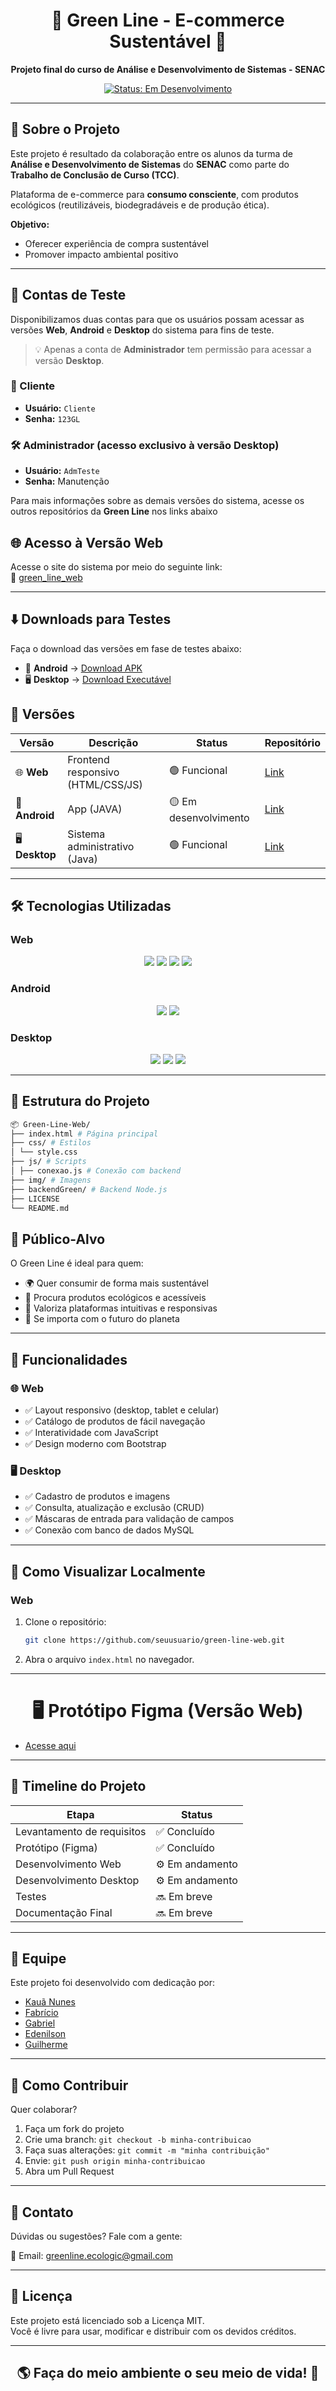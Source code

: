 <h1 align="center">🌿 Green Line - E-commerce Sustentável 🌱</h1>

<p align="center">
  <strong>Projeto final do curso de Análise e Desenvolvimento de Sistemas - SENAC</strong>
</p>

<p align="center">
  <a href="#"><img src="https://img.shields.io/badge/Status-Em%20Desenvolvimento-FFA500?style=flat-square" alt="Status: Em Desenvolvimento"></a>
</p>

---

## 📖 Sobre o Projeto

Este projeto é resultado da colaboração entre os alunos da turma de **Análise e Desenvolvimento de Sistemas** do **SENAC** como parte do **Trabalho de Conclusão de Curso (TCC)**.

Plataforma de e-commerce para **consumo consciente**, com produtos ecológicos (reutilizáveis, biodegradáveis e de produção ética).

**Objetivo:**
- Oferecer experiência de compra sustentável  
- Promover impacto ambiental positivo

---
## 🔐 Contas de Teste

Disponibilizamos duas contas para que os usuários possam acessar as versões **Web**, **Android** e **Desktop** do sistema para fins de teste.

> 💡 Apenas a conta de **Administrador** tem permissão para acessar a versão **Desktop**.

### 👤 Cliente
- **Usuário:** `Cliente`
- **Senha:** `123GL`

### 🛠️ Administrador (acesso exclusivo à versão Desktop)
- **Usuário:** `AdmTeste`
- **Senha:** Manutenção

Para mais informações sobre as demais versões do sistema, acesse os outros repositórios da **Green Line** nos links abaixo

## 🌐 Acesso à Versão Web

Acesse o site do sistema por meio do seguinte link:  
🔗 [green_line_web](https://kauanca.github.io/green_line_web/)

---

## ⬇️ Downloads para Testes
Faça o download das versões em fase de testes abaixo:

- 📱 **Android** → [Download APK](https://www.mediafire.com/file/nwz8uene01nyn67/Green_Line.apk/file)  
- 🖥️ **Desktop** → [Download Executável](https://www.mediafire.com/file/356yg9ge1x5jnyd/GreenLineDesktop.rar/file)


## 💾 Versões  

| Versão       | Descrição                          | Status            | Repositório       |  
|--------------|-----------------------------------|-------------------|-------------------|  
| 🌐 **Web**   | Frontend responsivo (HTML/CSS/JS) | 🟢 Funcional      | [Link](https://github.com/KauaNca/green_line_web)         |  
| 📱 **Android**| App (JAVA)               | 🟡 Em desenvolvimento | [Link](https://github.com/KauaNca/green_line_mobile)      |  
| 🖥️ **Desktop**| Sistema administrativo (Java)     | 🟢 Funcional      | [Link](https://github.com/KauaNca/green_line_desktop)|  

---

## 🛠️ Tecnologias Utilizadas

### Web
<p align="center">
  <img src="https://img.shields.io/badge/HTML5-E34F26?style=flat-square&logo=html5&logoColor=white">
  <img src="https://img.shields.io/badge/CSS3-1572B6?style=flat-square&logo=css3&logoColor=white">
  <img src="https://img.shields.io/badge/JavaScript-F7DF1E?style=flat-square&logo=javascript&logoColor=black">
  <img src="https://img.shields.io/badge/Bootstrap-563D7C?style=flat-square&logo=bootstrap&logoColor=white">
</p>

### Android
<p align="center">
  <img src="https://img.shields.io/badge/Java-ED8B00?style=flat-square&logo=openjdk&logoColor=white">
  <img src="https://img.shields.io/badge/Android_Studio-3DDC84?style=flat-square&logo=android-studio&logoColor=white">
</p>

### Desktop
<p align="center">
  <img src="https://img.shields.io/badge/Java-ED8B00?style=flat-square&logo=openjdk&logoColor=white">
  <img src="https://img.shields.io/badge/MySQL-4479A1?style=flat-square&logo=mysql&logoColor=white">
  <img src="https://img.shields.io/badge/Swing-0176C6?style=flat-square">
</p>

---

## 📁 Estrutura do Projeto

```bash
📦 Green-Line-Web/
├── index.html # Página principal
├── css/ # Estilos
│ └── style.css
├── js/ # Scripts
│ ├── conexao.js # Conexão com backend
├── img/ # Imagens
├── backendGreen/ # Backend Node.js
├── LICENSE
└── README.md
```


## 🎯 Público-Alvo

O Green Line é ideal para quem:

- 🌍 Quer consumir de forma mais sustentável  
- 🛒 Procura produtos ecológicos e acessíveis  
- 📱 Valoriza plataformas intuitivas e responsivas  
- 💚 Se importa com o futuro do planeta

---

## 🧩 Funcionalidades

### 🌐 Web
- ✅ Layout responsivo (desktop, tablet e celular)
- ✅ Catálogo de produtos de fácil navegação
- ✅ Interatividade com JavaScript
- ✅ Design moderno com Bootstrap

### 🖥️ Desktop
- ✅ Cadastro de produtos e imagens
- ✅ Consulta, atualização e exclusão (CRUD)
- ✅ Máscaras de entrada para validação de campos
- ✅ Conexão com banco de dados MySQL

---

## 🚀 Como Visualizar Localmente

### Web
1. Clone o repositório:
   ```bash
   git clone https://github.com/seuusuario/green-line-web.git
   ```
2. Abra o arquivo `index.html` no navegador.

---

<h1 align="center">🖥️ Protótipo Figma (Versão Web)</h1>

- [Acesse aqui](https://www.figma.com/design/zqz3oTlb1rMefWhi7QIEJB/WEB--Copy-?t=J0166Bdd1txpyvDJ-1)

---

## 📅 Timeline do Projeto

| Etapa                    | Status       |
|--------------------------|--------------|
| Levantamento de requisitos | ✅ Concluído |
| Protótipo (Figma)          | ✅ Concluído |
| Desenvolvimento Web        | ⚙️ Em andamento |
| Desenvolvimento Desktop    | ⚙️ Em andamento |
| Testes                     | 🔜 Em breve |
| Documentação Final         | 🔜 Em breve |

---

## 👥 Equipe

Este projeto foi desenvolvido com dedicação por:

- [Kauã Nunes](https://github.com/KauaNca)  
- [Fabrício](https://github.com/fabricioribdev)
- [Gabriel](https://github.com/gabriel-reiss)
- [Edenilson](https://github.com/Edenilson-Nascimento) 
- [Guilherme](https://github.com/soaresCP)

---

## 🤝 Como Contribuir

Quer colaborar?

1. Faça um fork do projeto
2. Crie uma branch: `git checkout -b minha-contribuicao`
3. Faça suas alterações: `git commit -m "minha contribuição"`
4. Envie: `git push origin minha-contribuicao`
5. Abra um Pull Request

---

## 📧 Contato

Dúvidas ou sugestões? Fale com a gente:

📩 Email: [greenline.ecologic@gmail.com](mailto:greenline.ecologic@gmail.com)

---

## 📄 Licença

Este projeto está licenciado sob a Licença MIT.  
Você é livre para usar, modificar e distribuir com os devidos créditos.

---

<h2 align="center">🌎 Faça do meio ambiente o seu meio de vida! 🌱</h2>
